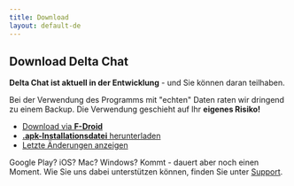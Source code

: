 ```yaml
---
title: Download
layout: default-de
---
```


## Download Delta Chat

**Delta Chat ist aktuell in der Entwicklung** - und Sie können daran teilhaben.

Bei der Verwendung des Programms mit "echten" Daten raten wir dringend zu einem Backup. Die Verwendung geschieht auf Ihr **eigenes Risiko!**

* [Download via **F-Droid**](__SNP_FDROID_URL__)
* [**.apk-Installationsdatei** herunterladen](__SNP_APK_URL__)
* [Letzte Änderungen anzeigen](https://github.com/r10s/deltachat-android/blob/master/CHANGELOG.md#delta-chat-changelog)

Google Play? iOS? Mac? Windows? Kommt - dauert aber noch einen Moment. Wie Sie uns dabei unterstützen können, finden Sie unter [Support](support).

